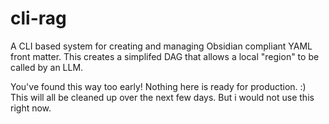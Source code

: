 # cli-rag

A CLI based system for creating and managing Obsidian compliant YAML front matter. This creates a simplifed DAG that allows a local "region" to be called by an LLM.

You've found this way too early! Nothing here is ready for production. :) This will all be cleaned up over the next few days. But i would not use this right now.
